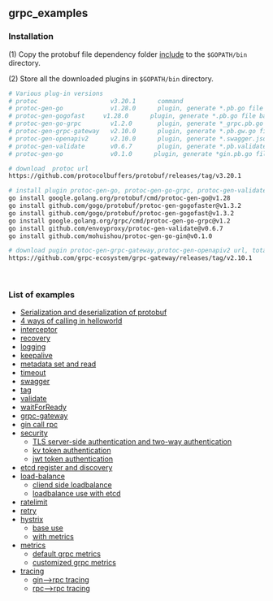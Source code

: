 ## grpc_examples

### Installation

(1) Copy the protobuf file dependency folder [include](include) to the `$GOPATH/bin` directory.

(2) Store all the downloaded plugins in `$GOPATH/bin` directory.

```bash
# Various plug-in versions
# protoc                    v3.20.1      command
# protoc-gen-go             v1.28.0      plugin, generate *.pb.go file based on proto files, which are populated, serialized and retrieved message type code.
# protoc-gen-gogofast     v1.28.0      plugin, generate *.pb.go file based on proto files, replaces protoc-gen-go plugin for faster encoding and decoding, custom tags are also supported.
# protoc-gen-go-grpc        v1.2.0       plugin, generate *_grpc.pb.go file based on proto files, which are client-side and server-side method and interface code.
# protoc-gen-grpc-gateway   v2.10.0      plugin, generate *.pb.gw.go file based on proto file, which is the api code for web.
# protoc-gen-openapiv2      v2.10.0      plugin, generate *.swagger.json file based on proto file, which is swagger-ui interface documentation.
# protoc-gen-validate       v0.6.7       plugin, generate *.pb.validate.go file according to proto file, is the check field code
# protoc-gen-go             v0.1.0      plugin, generate *gin.pb.go file based on proto files, which is gin handler.

# download  protoc url
https://github.com/protocolbuffers/protobuf/releases/tag/v3.20.1

# install plugin protoc-gen-go, protoc-gen-go-grpc, protoc-gen-validate, protoc-gen-gogofast, protoc-gen-gogofaster
go install google.golang.org/protobuf/cmd/protoc-gen-go@v1.28
go install github.com/gogo/protobuf/protoc-gen-gogofaster@v1.3.2
go install github.com/gogo/protobuf/protoc-gen-gogofast@v1.3.2
go install google.golang.org/grpc/cmd/protoc-gen-go-grpc@v1.2
go install github.com/envoyproxy/protoc-gen-validate@v0.6.7
go install github.com/mohuishou/protoc-gen-go-gin@v0.1.0

# download pugin protoc-gen-grpc-gateway,protoc-gen-openapiv2 url, total 2 files.
https://github.com/grpc-ecosystem/grpc-gateway/releases/tag/v2.10.1
```

<br>

### List of examples

- [Serialization and deserialization of protobuf](protobuf)
- [4 ways of calling in helloworld](helloworld)
- [interceptor](interceptor)
- [recovery](recovery)
- [logging](logging)
- [keepalive](keepalive)
- [metadata set and read](metadata)
- [timeout](timeout)
- [swagger](swagger)
- [tag](tag)
- [validate](validate)
- [waitForReady](waitForReady)
- [grpc-gateway](http2grpc)
- [gin call rpc](gin2grpc)
- [security](security)
  - [TLS server-side authentication and two-way authentication](security/tls)
  - [kv token authentication](security/kv_token)
  - [jwt token authentication](security/jwt_token)
- [etcd register and discovery](registerDiscovery)
- [load-balance](loadbalance)
  - [cliend side loadbalance](loadbalance/client_loadbalance)
  - [loadbalance use with etcd](loadbalance/etcd_loadbalance)
- [ratelimit](ratelimit)
- [retry](retry)
- [hystrix](hystrix)
  - [base use](hystrix/baseuse)
  - [with metrics](hystrix/withMetrics)
- [metrics](metrics)
  - [default grpc metrics](metrics/defaultMetrics)
  - [customized grpc metrics](metrics/customizedMetrics)
- [tracing](tracing)
  - [gin-->rpc tracing](tracing/http2rpc)
  - [rpc-->rpc tracing](tracing/rpc2rpc)

<br>
